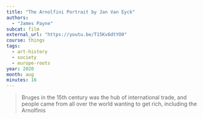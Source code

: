 ```yaml
---
title: "The Arnolfini Portrait by Jan Van Eyck"
authors:
  - "James Payne"
subcat: film
external_url: "https://youtu.be/T15Kv6dtYO0"
course: things
tags:
  - art-history
  - society
  - europe-roots
year: 2020
month: aug
minutes: 16
---
```


> Bruges in the 15th century was the hub of
international trade, and people came from all over the world wanting to get rich, including the Arnolfinis
